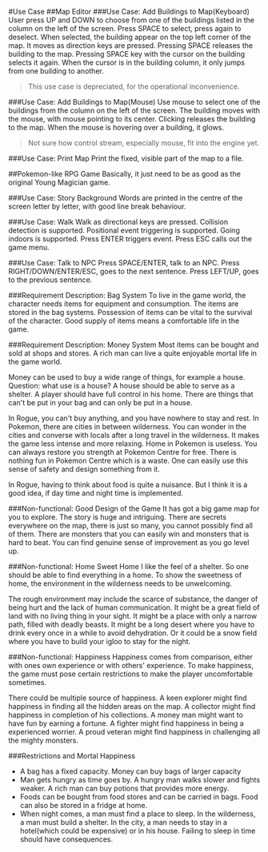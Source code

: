 #Use Case
##Map Editor
###Use Case: Add Buildings to Map(Keyboard)
User press UP and DOWN to choose from one of the buildings listed in the column on the left of the screen. Press SPACE to select, press again to deselect. When selected, the building appear on the top left corner of the map. It moves as direction keys are pressed. Pressing SPACE releases the building to the map. Pressing SPACE key with the cursor on the building selects it again. When the cursor is in the building column, it only jumps from one building to another. 

> This use case is depreciated, for the operational inconvenience. 

###Use Case: Add Buildings to Map(Mouse)
Use mouse to select one of the buildings from the column on the left of the screen. The building moves with the mouse, with mouse pointing to its center. Clicking releases the building to the map. When the mouse is hovering over a building, it glows. 

> Not sure how control stream, especially mouse, fit into the engine yet. 

###Use Case: Print Map
Print the fixed, visible part of the map to a file. 



##Pokemon-like RPG Game
Basically, it just need to be as good as the original Young Magician game. 

###Use Case: Story Background
Words are printed in the centre of the screen letter by letter, with good line break behaviour. 

###Use Case: Walk
Walk as directional keys are pressed. Collision detection is supported. Positional event triggering is supported. Going indoors is supported. Press ENTER triggers event. Press ESC calls out the game menu. 

###Use Case: Talk to NPC
Press SPACE/ENTER, talk to an NPC. Press RIGHT/DOWN/ENTER/ESC, goes to the next sentence. Press LEFT/UP, goes to the previous sentence. 

###Requirement Description: Bag System
To live in the game world, the character needs items for equipment and consumption. The items are stored in the bag systems. Possession of items can be vital to the survival of the character. Good supply of items means a comfortable life in the game. 

###Requirement Description: Money System
Most items can be bought and sold at shops and stores. A rich man can live a quite enjoyable mortal life in the game world. 

Money can be used to buy a wide range of things, for example a house. Question: what use is a house? A house should be able to serve as a shelter. A player should have full control in his home. There are things that can't be put in your bag and can only be put in a house. 

In Rogue, you can't buy anything, and you have nowhere to stay and rest. In Pokemon, there are cities in between wilderness. You can wonder in the cities and converse with locals after a long travel in the wilderness. It makes the game less intense and more relaxing. Home in Pokemon is useless. You can always restore you strength at Pokemon Centre for free. There is nothing fun in Pokemon Centre which is a waste. One can easily use this sense of safety and design something from it. 

In Rogue, having to think about food is quite a nuisance. But I think it is a good idea, if day time and night time is implemented. 

###Non-functional: Good Design of the Game
It has got a big game map for you to explore. The story is huge and intriguing. There are secrets everywhere on the map, there is just so many, you cannot possibly find all of them. There are monsters that you can easily win and monsters that is hard to beat. You can find genuine sense of improvement as you go level up. 

###Non-functional: Home Sweet Home
I like the feel of a shelter. So one should be able to find everything in a home. To show the sweetness of home, the environment in the wilderness needs to be unwelcoming. 

The rough environment may include the scarce of substance, the danger of being hurt and the lack of human communication. It might be a great field of land with no living thing in your sight. It might be a place with only a narrow path, filled with deadly beasts. It might be a long desert where you have to drink every once in a while to avoid dehydration. Or it could be a snow field where you have to build your igloo to stay for the night. 

###Non-functional: Happiness
Happiness comes from comparison, either with ones own experience or with others' experience. To make happiness, the game must pose certain restrictions to make the player uncomfortable sometimes. 

There could be multiple source of happiness. A keen explorer might find happiness in finding all the hidden areas on the map. A collector might find happiness in completion of his collections. A money man might want to have fun by earning a fortune. A fighter might find happiness in being a experienced worrier. A proud veteran might find happiness in challenging all the mighty monsters. 

###Restrictions and Mortal Happiness
* A bag has a fixed capacity. Money can buy bags of larger capacity
* Man gets hungry as time goes by. A hungry man walks slower and fights weaker. A rich man can buy potions that provides more energy. 
* Foods can be bought from food stores and can be carried in bags. Food can also be stored in a fridge at home. 
* When night comes, a man must find a place to sleep. In the wilderness, a man must build a shelter. In the city, a man needs to stay in a hotel(which could be expensive) or in his house. Failing to sleep in time should have consequences. 